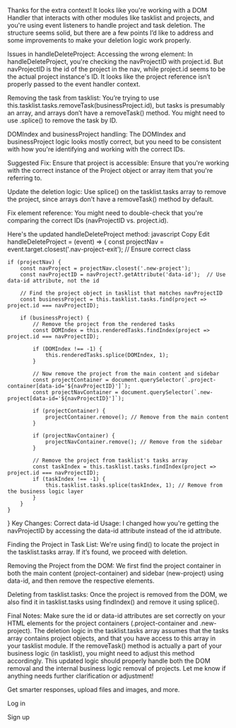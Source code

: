 Thanks for the extra context! It looks like you're working with a DOM Handler that interacts with other modules like tasklist and projects, and you're using event listeners to handle project and task deletion. The structure seems solid, but there are a few points I’d like to address and some improvements to make your deletion logic work properly.

Issues in handleDeleteProject:
Accessing the wrong element: In handleDeleteProject, you're checking the navProjectID with project.id. But navProjectID is the id of the project in the nav, while project.id seems to be the actual project instance's ID. It looks like the project reference isn’t properly passed to the event handler context.

Removing the task from tasklist: You’re trying to use this.tasklist.tasks.removeTask(businessProject.id), but tasks is presumably an array, and arrays don’t have a removeTask() method. You might need to use .splice() to remove the task by ID.

DOMIndex and businessProject handling: The DOMIndex and businessProject logic looks mostly correct, but you need to be consistent with how you're identifying and working with the correct IDs.

Suggested Fix:
Ensure that project is accessible: Ensure that you're working with the correct instance of the Project object or array item that you're referring to.

Update the deletion logic: Use splice() on the tasklist.tasks array to remove the project, since arrays don't have a removeTask() method by default.

Fix element reference: You might need to double-check that you're comparing the correct IDs (navProjectID vs. project.id).

Here's the updated handleDeleteProject method:
javascript
Copy
Edit
handleDeleteProject = (event) => {
    const projectNav = event.target.closest('.nav-project-exit'); // Ensure correct class

    if (projectNav) {
        const navProject = projectNav.closest('.new-project');
        const navProjectID = navProject?.getAttribute('data-id');  // Use data-id attribute, not the id

        // Find the project object in tasklist that matches navProjectID
        const businessProject = this.tasklist.tasks.find(project => project.id === navProjectID);

        if (businessProject) {
            // Remove the project from the rendered tasks
            const DOMIndex = this.renderedTasks.findIndex(project => project.id === navProjectID);

            if (DOMIndex !== -1) {
                this.renderedTasks.splice(DOMIndex, 1);
            }

            // Now remove the project from the main content and sidebar
            const projectContainer = document.querySelector(`.project-container[data-id='${navProjectID}']`);
            const projectNavContainer = document.querySelector(`.new-project[data-id='${navProjectID}']`);

            if (projectContainer) {
                projectContainer.remove(); // Remove from the main content
            }

            if (projectNavContainer) {
                projectNavContainer.remove(); // Remove from the sidebar
            }

            // Remove the project from tasklist's tasks array
            const taskIndex = this.tasklist.tasks.findIndex(project => project.id === navProjectID);
            if (taskIndex !== -1) {
                this.tasklist.tasks.splice(taskIndex, 1); // Remove from the business logic layer
            }
        }
    }
}
Key Changes:
Correct data-id Usage: I changed how you're getting the navProjectID by accessing the data-id attribute instead of the id attribute.

Finding the Project in Task List: We're using find() to locate the project in the tasklist.tasks array. If it’s found, we proceed with deletion.

Removing the Project from the DOM: We first find the project container in both the main content (project-container) and sidebar (new-project) using data-id, and then remove the respective elements.

Deleting from tasklist.tasks: Once the project is removed from the DOM, we also find it in tasklist.tasks using findIndex() and remove it using splice().

Final Notes:
Make sure the id or data-id attributes are set correctly on your HTML elements for the project containers (.project-container and .new-project).
The deletion logic in the tasklist.tasks array assumes that the tasks array contains project objects, and that you have access to this array in your tasklist module.
If the removeTask() method is actually a part of your business logic (in tasklist), you might need to adjust this method accordingly.
This updated logic should properly handle both the DOM removal and the internal business logic removal of projects. Let me know if anything needs further clarification or adjustment!




Get smarter responses, upload files and images, and more.

Log in

Sign up




